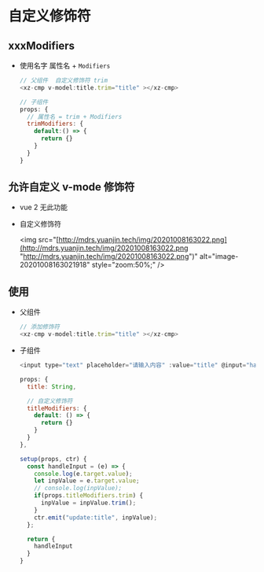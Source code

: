 # 自定义修饰符

## xxxModifiers

- 使用名字 属性名 + `Modifiers`

    ```js
    // 父组件  自定义修饰符 trim
    <xz-cmp v-model:title.trim="title" ></xz-cmp>

    // 子组件
    props: {
      // 属性名 = trim + Modifiers
      trimModifiers: {
        default:() => {
          return {}
        }
      }
    }
    ```

## 允许自定义 v-mode 修饰符

- vue 2 无此功能

- 自定义修饰符

    \<img src="[http://mdrs.yuanjin.tech/img/20201008163022.png](http://mdrs.yuanjin.tech/img/20201008163022.png "http://mdrs.yuanjin.tech/img/20201008163022.png")" alt="image-20201008163021918" style="zoom:50%;" />

## 使用

- 父组件

    ```js
    // 添加修饰符
    <xz-cmp v-model:title.trim="title" ></xz-cmp>
    ```

- 子组件

    ```js
    <input type="text" placeholder="请输入内容" :value="title" @input="handleInput">

    props: {
      title: String,

      // 自定义修饰符
      titleModifiers: {
        default: () => {
          return {}
        }
      }
    },

    setup(props, ctr) {
      const handleInput = (e) => {
        console.log(e.target.value);
        let inpValue = e.target.value;
        // console.log(inpValue);
        if(props.titleModifiers.trim) {
          inpValue = inpValue.trim();
        }
        ctr.emit("update:title", inpValue);
      };

      return {
        handleInput
      }
    }
    ```
